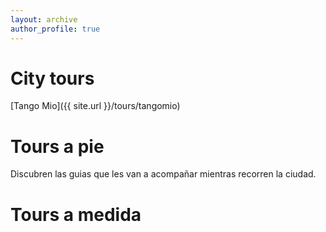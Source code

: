```yaml
---
layout: archive
author_profile: true
---
```


# City tours

[Tango Mio]({{ site.url }}/tours/tangomio)


# Tours a pie

Discubren las guias que les van a acompañar mientras recorren la ciudad.

# Tours a medida





